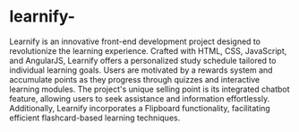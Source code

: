 # learnify-
Learnify is an innovative front-end development project designed to revolutionize the learning experience. Crafted with HTML, CSS, JavaScript, and AngularJS, Learnify offers a personalized study schedule tailored to individual learning goals. Users are motivated by a rewards system and accumulate points as they progress through quizzes and interactive learning modules. The project's unique selling point is its integrated chatbot feature, allowing users to seek assistance and information effortlessly. Additionally, Learnify incorporates a Flipboard functionality, facilitating efficient flashcard-based learning techniques.
